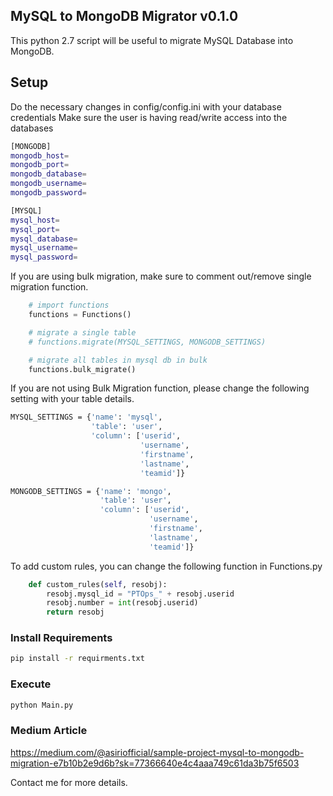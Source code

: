 MySQL to MongoDB Migrator v0.1.0
-
This python 2.7 script will be useful to migrate MySQL Database into MongoDB.
 
## Setup
Do the necessary changes in config/config.ini with your database credentials
Make sure the user is having read/write access into the databases 
```bash
[MONGODB]
mongodb_host=
mongodb_port=
mongodb_database=
mongodb_username=
mongodb_password=

[MYSQL]
mysql_host=
mysql_port=
mysql_database=
mysql_username=
mysql_password=
```

If you are using bulk migration, make sure to comment out/remove single migration function.
```python
    # import functions
    functions = Functions()

    # migrate a single table
    # functions.migrate(MYSQL_SETTINGS, MONGODB_SETTINGS)

    # migrate all tables in mysql db in bulk
    functions.bulk_migrate()
``` 
 
If you are not using Bulk Migration function, please change the following setting with your table details.
```bash
MYSQL_SETTINGS = {'name': 'mysql',
                  'table': 'user',
                  'column': ['userid',
                             'username',
                             'firstname',
                             'lastname',
                             'teamid']}

MONGODB_SETTINGS = {'name': 'mongo',
                    'table': 'user',
                    'column': ['userid',
                               'username',
                               'firstname',
                               'lastname',
                               'teamid']}
```

To add custom rules, you can change the following function in Functions.py
```python
    def custom_rules(self, resobj):
        resobj.mysql_id = "PTOps_" + resobj.userid
        resobj.number = int(resobj.userid)
        return resobj
```
### Install Requirements
```bash
pip install -r requirments.txt
```
### Execute
```bash
python Main.py
```

### Medium Article
https://medium.com/@asiriofficial/sample-project-mysql-to-mongodb-migration-e7b10b2e9d6b?sk=77366640e4c4aaa749c61da3b75f6503

Contact me for more details.